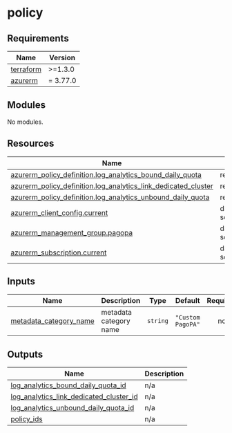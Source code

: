 # policy

<!-- markdownlint-disable -->
<!-- BEGIN_TF_DOCS -->
## Requirements

| Name | Version |
|------|---------|
| <a name="requirement_terraform"></a> [terraform](#requirement\_terraform) | >=1.3.0 |
| <a name="requirement_azurerm"></a> [azurerm](#requirement\_azurerm) | = 3.77.0 |

## Modules

No modules.

## Resources

| Name | Type |
|------|------|
| [azurerm_policy_definition.log_analytics_bound_daily_quota](https://registry.terraform.io/providers/hashicorp/azurerm/3.77.0/docs/resources/policy_definition) | resource |
| [azurerm_policy_definition.log_analytics_link_dedicated_cluster](https://registry.terraform.io/providers/hashicorp/azurerm/3.77.0/docs/resources/policy_definition) | resource |
| [azurerm_policy_definition.log_analytics_unbound_daily_quota](https://registry.terraform.io/providers/hashicorp/azurerm/3.77.0/docs/resources/policy_definition) | resource |
| [azurerm_client_config.current](https://registry.terraform.io/providers/hashicorp/azurerm/3.77.0/docs/data-sources/client_config) | data source |
| [azurerm_management_group.pagopa](https://registry.terraform.io/providers/hashicorp/azurerm/3.77.0/docs/data-sources/management_group) | data source |
| [azurerm_subscription.current](https://registry.terraform.io/providers/hashicorp/azurerm/3.77.0/docs/data-sources/subscription) | data source |

## Inputs

| Name | Description | Type | Default | Required |
|------|-------------|------|---------|:--------:|
| <a name="input_metadata_category_name"></a> [metadata\_category\_name](#input\_metadata\_category\_name) | metadata category name | `string` | `"Custom PagoPA"` | no |

## Outputs

| Name | Description |
|------|-------------|
| <a name="output_log_analytics_bound_daily_quota_id"></a> [log\_analytics\_bound\_daily\_quota\_id](#output\_log\_analytics\_bound\_daily\_quota\_id) | n/a |
| <a name="output_log_analytics_link_dedicated_cluster_id"></a> [log\_analytics\_link\_dedicated\_cluster\_id](#output\_log\_analytics\_link\_dedicated\_cluster\_id) | n/a |
| <a name="output_log_analytics_unbound_daily_quota_id"></a> [log\_analytics\_unbound\_daily\_quota\_id](#output\_log\_analytics\_unbound\_daily\_quota\_id) | n/a |
| <a name="output_policy_ids"></a> [policy\_ids](#output\_policy\_ids) | n/a |
<!-- END_TF_DOCS -->
